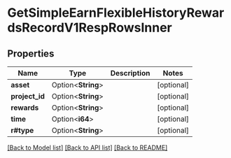 # GetSimpleEarnFlexibleHistoryRewardsRecordV1RespRowsInner

## Properties

Name | Type | Description | Notes
------------ | ------------- | ------------- | -------------
**asset** | Option<**String**> |  | [optional]
**project_id** | Option<**String**> |  | [optional]
**rewards** | Option<**String**> |  | [optional]
**time** | Option<**i64**> |  | [optional]
**r#type** | Option<**String**> |  | [optional]

[[Back to Model list]](../README.md#documentation-for-models) [[Back to API list]](../README.md#documentation-for-api-endpoints) [[Back to README]](../README.md)



